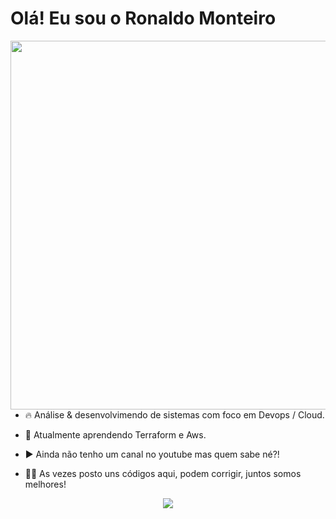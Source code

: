 # Olá! Eu sou o Ronaldo Monteiro 

<img align="right" height="590em" src="https://raw.githubusercontent.com/gist/ronaldo-monteiro/6b15f193a09010a29f2ee26e0704cc87/raw/e4c0b1997934b0c1f18dcab8036c37146dce2d4c/foto.svg"/>

- 🔥 Análise & desenvolvimendo de sistemas  com foco em Devops / Cloud.

- 🔭 Atualmente aprendendo Terraform e Aws.

- ▶️ Ainda não tenho um canal no youtube mas quem sabe né?!

- 👨‍💻 As vezes posto uns códigos aqui, podem corrigir, juntos somos melhores!

<!--
<div>  
  <p align="left">
  <a href="https://">
    <img src="https://github-readme-stats.vercel.app/api?username=ronaldo-monteiro&theme=great-gatsby&show_icons=true" />
    </a>
    </p>
</div> 
-->
<div>
  <p align="center">
  <a href="https://">
  <img src="https://skillicons.dev/icons?i=linux,aws,github,python" />
</a>
</p>
</div>





